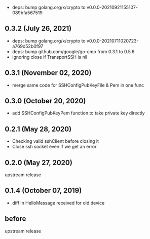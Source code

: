 <!-- markdownlint-disable-file MD041 -->

* deps: bump golang.org/x/crypto to v0.0.0-20210921155107-089bfa567519

## 0.3.2 (July 26, 2021)

* deps: bump golang.org/x/crypto to v0.0.0-20210711020723-a769d52b0f97
* deps: bump github.com/google/go-cmp from 0.3.1 to 0.5.6
* ignoring close if TransportSSH is nil

## 0.3.1 (November 02, 2020)

* merge same code for SSHConfigPubKeyFile & Pem in one func

## 0.3.0 (October 20, 2020)

* add SSHConfigPubKeyPem function to take private key directly

## 0.2.1 (May 28, 2020)

* Checking valid sshClient before closing it
* Close ssh socket even if we get an error

## 0.2.0 (May 27, 2020)

upstream release

## 0.1.4 (October 07, 2019)

* diff in HelloMessage received for old device

## before

upstream release
